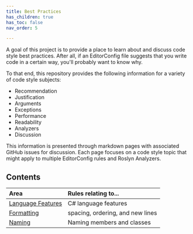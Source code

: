 ```yaml
---
title: Best Practices
has_children: true
has_toc: false
nav_order: 5

---
```


A goal of this project is to provide a place to learn about and discuss code style best practices. After all, if an EditorConfig file suggests that you write code in a certain way, you'll probably want to know why.

To that end, this repository provides the following information for a variety of code style subjects:

* Recommendation
* Justification
* Arguments
* Exceptions
* Performance
* Readability
* Analyzers
* Discussion

This information is presented through markdown pages with associated GitHub issues for discussion. Each page focuses on a code style topic that might apply to multiple EditorConfig rules and Roslyn Analyzers.

## Contents

|Area|Rules relating to...|
|:-|:-|
|[Language Features][1]|C# language features|
|[Formatting][2]|spacing, ordering, and new lines|
|[Naming][3]|Naming members and classes|

[1]: Best_Practices/language_featuers.md
[2]: Best_Practices/formatting.md
[3]: Best_Practices/naming.md